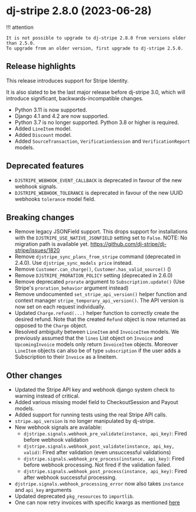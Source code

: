 # dj-stripe 2.8.0 (2023-06-28)

!!! attention

    It is not possible to upgrade to dj-stripe 2.8.0 from versions older than 2.5.0.
    To upgrade from an older version, first upgrade to dj-stripe 2.5.0.

## Release highlights

This release introduces support for Stripe Identity.

It is also slated to be the last major release before dj-stripe 3.0, which will introduce
significant, backwards-incompatible changes.

-   Python 3.11 is now supported.
-   Django 4.1 and 4.2 are now supported.
-   Python 3.7 is no longer supported. Python 3.8 or higher is required.
-   Added `LineItem` model.
-   Added `Discount` model.
-   Added `SourceTransaction`, `VerificationSession` and `VerificationReport` models.

## Deprecated features

-   `DJSTRIPE_WEBHOOK_EVENT_CALLBACK` is deprecated in favour of the new webhook signals.
-   `DJSTRIPE_WEBHOOK_TOLERANCE` is deprecated in favour of the new UUID webhooks `tolerance` model field.


## Breaking changes

-   Remove legacy JSONField support. This drops support for installations with the
    `DJSTRIPE_USE_NATIVE_JSONFIELD` setting set to `False`.
    NOTE: No migration path is available yet.
    https://github.com/dj-stripe/dj-stripe/issues/1820
-   Remove `djstripe_sync_plans_from_stripe` command (deprecated in 2.4.0).
    Use `djstripe_sync_models price` instead.
-   Remove `Customer.can_charge()`, `Customer.has_valid_source()` ()
-   Remove `DJSTRIPE_PRORATION_POLICY` setting (deprecated in 2.6.0)
-   Remove deprecated `prorate` argument to `Subscription.update()` (Use Stripe's
    `proration_behavior` argument instead)
-   Remove undocumented `set_stripe_api_version()` helper function
    and context manager `stripe_temporary_api_version()`.
    The API version is now set on each request individually.
-   Updated `Charge.refund(...)` helper function
    to correctly create the desired refund. Note that the
    created `Refund` object is now returned as opposed to
    the `Charge` object.
-   Resolved ambiguity between `LineItem` and `InvoiceItem` models. We previously
    assumed that the `lines` List object on `Invoice` and `UpcomingInvoice` models only
    return `InvoiceItem` objects. Moreover `LineItem` objects can also be of type
    `subscription` if the user adds a Subscription to their `Invoice` as a lineitem.

## Other changes

-   Updated the Stripe API key and webhook django system check to warning instead of critical.
-   Added various missing model field to CheckoutSession and Payout models.
-   Added support for running tests using the real Stripe API calls.
-   `stripe.api_version` is no longer manipulated by dj-stripe.
-   New webhook signals are available:
    -   `djstripe.signals.webhook_pre_validate(instance, api_key)`: Fired before webhook validation
    -   `djstripe.signals.webhook_post_validate(instance, api_key, valid)`: Fired after validation (even unsuccessful validations)
    -   `djstripe.signals.webhook_pre_process(instance, api_key)`: Fired before webhook processing. Not fired if the validation failed.
    -   `djstripe.signals.webhook_post_process(instance, api_key)`: Fired after webhook successful processing.
-   `djstripe.signals.webhook_processing_error` now also takes `instance` and `api_key` arguments
-   Updated deprecated `pkg_resources` to `importlib`.
-   One can now retry invoices with specific kwargs as mentioned [here](https://stripe.com/docs/api/invoices/pay)
